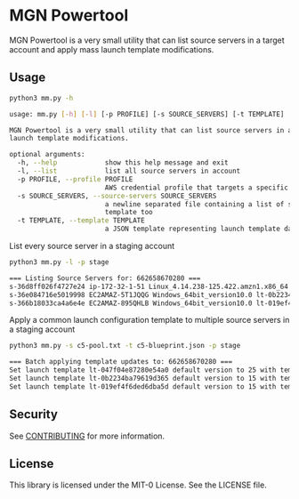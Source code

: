 # MGN Powertool

MGN Powertool is a very small utility that can list source servers in a target account
and apply mass launch template modifications.

## Usage

```bash
python3 mm.py -h 

usage: mm.py [-h] [-l] [-p PROFILE] [-s SOURCE_SERVERS] [-t TEMPLATE]

MGN Powertool is a very small utility that can list source servers in a target account and apply mass
launch template modifications.

optional arguments:
  -h, --help            show this help message and exit
  -l, --list            list all source servers in account
  -p PROFILE, --profile PROFILE
                        AWS credential profile that targets a specific account
  -s SOURCE_SERVERS, --source-servers SOURCE_SERVERS
                        a newline separated file containing a list of source servers you want to apply a
                        template too
  -t TEMPLATE, --template TEMPLATE
                        a JSON template representing launch template data
```

List every source server in a staging account

```bash
python3 mm.py -l -p stage    

=== Listing Source Servers for: 662658670280 ===
s-36d8ff026f4727e24 ip-172-32-1-51 Linux_4.14.238-125.422.amzn1.x86_64 lt-047f04e87280e54a0
s-36e084716e5019998 EC2AMAZ-5T1JQQG Windows_64bit_version10.0 lt-0b2234ba79619d365
s-366b18033ca4a6e4e EC2AMAZ-895QHLB Windows_64bit_version10.0 lt-019ef4f6ded6dba5d
```

Apply a common launch configuration template to multiple source servers in a staging account

```bash
python3 mm.py -s c5-pool.txt -t c5-blueprint.json -p stage

=== Batch applying template updates to: 662658670280 ===
Set launch template lt-047f04e87280e54a0 default version to 25 with template from c5-blueprint.json
Set launch template lt-0b2234ba79619d365 default version to 15 with template from c5-blueprint.json
Set launch template lt-019ef4f6ded6dba5d default version to 15 with template from c5-blueprint.json
```

## Security

See [CONTRIBUTING](CONTRIBUTING.md#security-issue-notifications) for more information.

## License

This library is licensed under the MIT-0 License. See the LICENSE file.